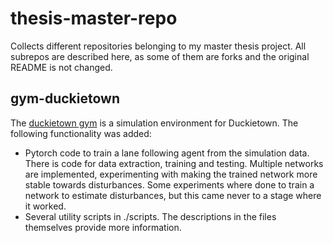 # thesis-master-repo
Collects different repositories belonging to my master thesis project. All subrepos are described here, as some of them
are forks and the original README is not changed.

## gym-duckietown

The [duckietown gym](https://github.com/duckietown/gym-duckietown) is a simulation environment for Duckietown.
The following functionality was added:
* Pytorch code to train a lane following agent from the simulation data.
There is code for data extraction, training and testing. Multiple networks are implemented, experimenting with making
the trained network more stable towards disturbances. Some experiments where done to train a network to estimate 
disturbances, but this came never to a stage where it worked.
* Several utility scripts in ./scripts. The descriptions in the files themselves provide more information.

## 
